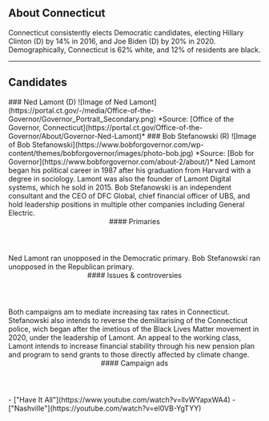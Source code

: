 ## About Connecticut
Connecticut consistently elects Democratic candidates, electing
Hillary Clinton (D) by 14% in 2016, and Joe Biden (D) by 20% in 2020.
Demographically, Connecticut is 62% white, and 12% of residents are black.

---

## Candidates

<Grid>
  <Box>
    ### Ned Lamont (D)
    ![Image of Ned Lamont](https://portal.ct.gov/-/media/Office-of-the-Governor/Governor_Portrait_Secondary.png)
    *Source: [Office of the Governor, Connecticut](https://portal.ct.gov/Office-of-the-Governor/About/Governor-Ned-Lamont)*
  </Box>
  <Box>
    ### Bob Stefanowski (R)
    ![Image of Bob Stefanowski](https://www.bobforgovernor.com/wp-content/themes/bobforgovernor/images/photo-bob.jpg)
    *Source: [Bob for Governor](https://www.bobforgovernor.com/about-2/about/)*
  </Box>

  <Box>
    Ned Lamont began his political career in 1987 after his graduation from
    Harvard with a degree in sociology. Lamont was also the founder of
    Lamont Digital systems, which he sold in 2015.
  </Box>
  <Box>
    Bob Stefanowski is an independent consultant and the CEO of DFC Global,
    chief financial officer of UBS, and hold leadership positions in multiple
    other companies including General Electric.
  </Box>

  <Header>
    #### Primaries
  </Header>
  <Box>
    Ned Lamont ran unopposed in the Democratic primary.
  </Box>
  <Box>
    Bob Stefanowski ran unopposed in the Republican primary.
  </Box>

  <Header>
    #### Issues & controversies
  </Header>

  <WideBox>
    Both campaigns am to mediate increasing tax rates in Connecticut.
    Stefanowski also intends to reverse the demilitarising of the Connecticut
    police, wich began after the imetious of the Black Lives Matter movement in
    2020, under the leadership of Lamont. An appeal to the working class, Lamont
    intends to increase financial stability through his new pension plan and
    program to send grants to those directly affected by climate change.
  </WideBox>
 
  <Header>
    #### Campaign ads
  </Header>
  <Box>
    - ["Have It All"](https://www.youtube.com/watch?v=llvWYapxWA4)
  </Box>
  <Box>
    - ["Nashville"](https://youtube.com/watch?v=el0VB-YgTYY)
  </Box>
</Grid>
